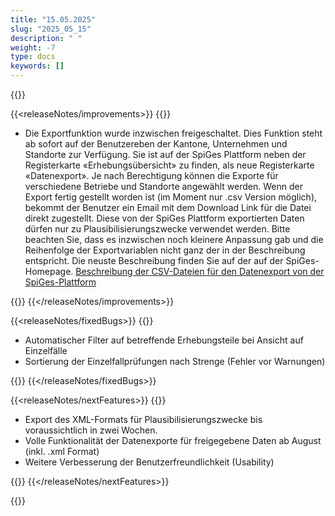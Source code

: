 ```yaml
---
title: "15.05.2025" 
slug: "2025_05_15" 
description: " "
weight: -7
type: docs
keywords: []
---
```


{{<releaseNotes>}}

{{<releaseNotes/improvements>}}
{{<markdown>}}

- Die Exportfunktion wurde inzwischen freigeschaltet. Dies Funktion steht ab sofort auf der Benutzereben der Kantone, Unternehmen und Standorte zur Verfügung. Sie ist auf der SpiGes Plattform neben der Registerkarte «Erhebungsübersicht» zu finden, als neue Registerkarte «Datenexport». Je nach Berechtigung können die Exporte für verschiedene Betriebe und Standorte angewählt werden. Wenn der Export fertig gestellt worden ist (im Moment nur .csv Version möglich), bekommt der Benutzer ein Email mit dem Download Link für die Datei direkt zugestellt.
Diese von der SpiGes Plattform exportierten Daten dürfen nur zu Plausibilisierungszwecke verwendet werden.
Bitte beachten Sie, dass es inzwischen noch kleinere Anpassung gab und die Reihenfolge der Exportvariablen nicht ganz der in der Beschreibung entspricht. Die neuste Beschreibung finden Sie auf der auf der SpiGes-Homepage.
[Beschreibung der CSV-Dateien für den Datenexport von der SpiGes-Plattform](https://www.bfs.admin.ch/bfs/de/home/statistiken/gesundheit/gesundheitswesen/projekt-spiges.assetdetail.35810462.html)

{{</markdown>}}
{{</releaseNotes/improvements>}}

{{<releaseNotes/fixedBugs>}}
{{<markdown>}}

- Automatischer Filter auf betreffende Erhebungsteile bei Ansicht auf Einzelfälle
- Sortierung der Einzelfallprüfungen nach Strenge (Fehler vor Warnungen)

{{</markdown>}}
{{</releaseNotes/fixedBugs>}}

{{<releaseNotes/nextFeatures>}}
{{<markdown>}}

- Export des XML-Formats für Plausibilisierungszwecke bis voraussichtlich in zwei Wochen.
- Volle Funktionalität der Datenexporte für freigegebene Daten ab August (inkl. .xml Format)
- Weitere Verbesserung der Benutzerfreundlichkeit (Usability)

{{</markdown>}}
{{</releaseNotes/nextFeatures>}}

{{</releaseNotes>}}
